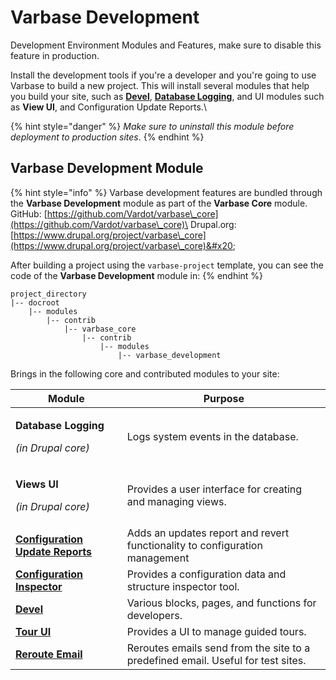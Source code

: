 # Varbase Development

Development Environment Modules and Features, make sure to disable this feature in production.

Install the development tools if you're a developer and you're going to use Varbase to build a new project. This will install several modules that help you build your site, such as [**Devel**](https://www.drupal.org/project/devel), [**Database Logging**](https://www.drupal.org/docs/8/core/modules/dblog/overview), and UI modules such as **View UI**, and Configuration Update Reports.\


{% hint style="danger" %}
_Make sure to uninstall this module before deployment to production sites_.
{% endhint %}

## Varbase Development Module

{% hint style="info" %}
Varbase development features are bundled through the **Varbase Development** module as part of the **Varbase Core** module.\
GitHub: [https://github.com/Vardot/varbase\_core](https://github.com/Vardot/varbase\_core)\
Drupal.org: [https://www.drupal.org/project/varbase\_core](https://www.drupal.org/project/varbase\_core)&#x20;

After building a project using the `varbase-project` template, you can see the code of the **Varbase Development** module in:
{% endhint %}

```
project_directory
|-- docroot
    |-- modules
        |-- contrib
            |-- varbase_core
                |-- contrib
                    |-- modules
                        |-- varbase_development
```

Brings in the following core and contributed modules to your site:

| Module                                                                            | Purpose                                                                          |
| --------------------------------------------------------------------------------- | -------------------------------------------------------------------------------- |
| <p><strong>Database Logging</strong></p><p><em>(in Drupal core)</em></p>          | Logs system events in the database.                                              |
| <p><strong>Views UI</strong></p><p><em>(in Drupal core)</em></p>                  | Provides a user interface for creating and managing views.                       |
| [**Configuration Update Reports**](https://www.drupal.org/project/config\_update) | Adds an updates report and revert functionality to configuration management      |
| [**Configuration Inspector**](https://www.drupal.org/project/config\_inspector)   | Provides a configuration data and structure inspector tool.                      |
| [**Devel**](https://www.drupal.org/project/devel)                                 | Various blocks, pages, and functions for developers.                             |
| [**Tour UI**](https://www.drupal.org/project/tour\_ui)                            | Provides a UI to manage guided tours.                                            |
| [**Reroute Email**](https://www.drupal.org/project/reroute\_email)                | Reroutes emails send from the site to a predefined email. Useful for test sites. |
